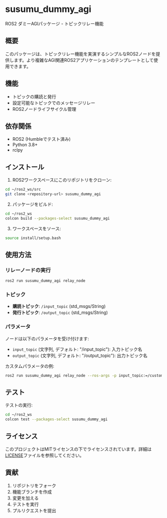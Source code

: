 # susumu_dummy_agi

ROS2 ダミーAGIパッケージ - トピックリレー機能

## 概要

このパッケージは、トピックリレー機能を実演するシンプルなROS2ノードを提供します。より複雑なAGI関連ROS2アプリケーションのテンプレートとして使用できます。

## 機能

- トピックの購読と発行
- 設定可能なトピックでのメッセージリレー
- ROS2ノードライフサイクル管理

## 依存関係

- ROS2 (Humbleでテスト済み)
- Python 3.8+
- rclpy

## インストール

1. ROS2ワークスペースにこのリポジトリをクローン:
```bash
cd ~/ros2_ws/src
git clone <repository-url> susumu_dummy_agi
```

2. パッケージをビルド:
```bash
cd ~/ros2_ws
colcon build --packages-select susumu_dummy_agi
```

3. ワークスペースをソース:
```bash
source install/setup.bash
```

## 使用方法

### リレーノードの実行

```bash
ros2 run susumu_dummy_agi relay_node
```

### トピック

- **購読トピック**: `/input_topic` (std_msgs/String)
- **発行トピック**: `/output_topic` (std_msgs/String)

### パラメータ

ノードは以下のパラメータを受け付けます:
- `input_topic` (文字列, デフォルト: "/input_topic"): 入力トピック名
- `output_topic` (文字列, デフォルト: "/output_topic"): 出力トピック名

カスタムパラメータの例:
```bash
ros2 run susumu_dummy_agi relay_node --ros-args -p input_topic:=/custom_input -p output_topic:=/custom_output
```

## テスト

テストの実行:
```bash
cd ~/ros2_ws
colcon test --packages-select susumu_dummy_agi
```

## ライセンス

このプロジェクトはMITライセンスの下でライセンスされています。詳細は[LICENSE](LICENSE)ファイルを参照してください。

## 貢献

1. リポジトリをフォーク
2. 機能ブランチを作成
3. 変更を加える
4. テストを実行
5. プルリクエストを提出